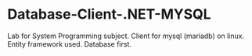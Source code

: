 # Database-Client-.NET-MYSQL
Lab for System Programming subject. Client for mysql (mariadb) on linux. Entity framework used. Database first.
